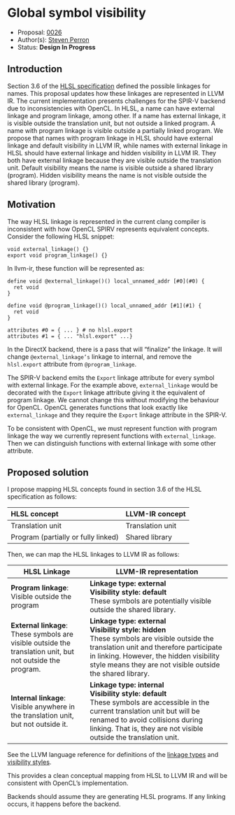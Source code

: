 # Global symbol visibility

* Proposal: [0026](http://0026-filename.md)
* Author(s): [Steven Perron](https://github.com/s-perron)
* Status: **Design In Progress**

## Introduction

Section 3.6 of the
[HLSL specification](https://microsoft.github.io/hlsl-specs/specs/hlsl.pdf)
defined the possible linkages for names. This proposal updates how these
linkages are represented in LLVM IR. The current implementation presents
challenges for the SPIR-V backend due to inconsistencies with OpenCL. In HLSL, a
name can have external linkage and program linkage, among other. If a name has
external linkage, it is visible outside the translation unit, but not outside a
linked program.
A name with program linkage is visible outside a partially linked program.
We propose
that names with program linkage in HLSL should have external linkage and default
visibility in LLVM IR, while names with external linkage in HLSL should have
external linkage and hidden visibility in LLVM IR. They both have external
linkage because they are visible outside the translation unit. Default
visibility means the name is visible outside a shared library (program). Hidden
visibility means the name is not visible outside the shared library (program).

## Motivation

The way HLSL linkage is represented in the current clang compiler is
inconsistent with how OpenCL SPIRV represents equivalent concepts. Consider the
following HLSL snippet:

```
void external_linkage() {}
export void program_linkage() {}
```

In llvm-ir, these function will be represented as:

```
define void @external_linkage()() local_unnamed_addr [#0](#0) {
  ret void
}

define void @program_linkage()() local_unnamed_addr [#1](#1) {
  ret void
}

attributes #0 = { ... } # no hlsl.export
attributes #1 = { ... "hlsl.export" ...}
```

In the DirectX backend, there is a pass that will “finalize” the linkage. It
will change `@external_linkage’s` linkage to internal, and remove the
`hlsl.export` attribute from `@program_linkage`.

The SPIR-V backend emits the `Export` linkage attribute for every symbol with
external linkage. For the example above, `external_linkage` would be decorated
with the `Export` linkage attribute giving it the equivalent of program linkage.
We cannot change this without modifying the behaviour for OpenCL. OpenCL
generates functions that look exactly like `external_linkage` and they require
the `Export` linkage attribute in the SPIR-V.

To be consistent with OpenCL, we must represent function with program linkage
the way we currently represent functions with `external_linkage`. Then we can
distinguish functions with external linkage with some other attribute.

## Proposed solution

I propose mapping HLSL concepts found in section 3.6 of the HLSL specification
as follows:

 HLSL concept                        | LLVM-IR concept  
:------------------------------------|:-----------------
 Translation unit                    | Translation unit 
 Program (partially or fully linked) | Shared library   

Then, we can map the HLSL linkages to LLVM IR as follows:

| HLSL Linkage                                                                                                   | LLVM-IR representation                                                                                                                                                                                                                                   |
|----------------------------------------------------------------------------------------------------------------|----------------------------------------------------------------------------------------------------------------------------------------------------------------------------------------------------------------------------------------------------------|
| **Program linkage**:<br> Visible outside the program                                                           | **Linkage type: external**<br> **Visibility style: default**<br> These symbols are potentially visible outside the shared library.                                                                                                                       |
| **External linkage**:<br> These symbols are visible outside the translation unit, but not outside the program. | **Linkage type: external**<br> **Visibility style: hidden**<br> These symbols are visible outside the translation unit and therefore participate in linking. However, the hidden visibility style means they are not visible outside the shared library. |
| **Internal linkage**:<br> Visible anywhere in the translation unit, but not outside it.                        | **Linkage type: internal**<br> **Visibility style: default**<br> These symbols are accessible in the current translation unit but will be renamed to avoid collisions during linking. That is, they are not visible outside the translation unit.        |

See the LLVM language reference for definitions of the
[linkage types](https://llvm.org/docs/LangRef.html) and
[visibility styles](https://llvm.org/docs/LangRef.html).

This provides a clean conceptual mapping from HLSL to LLVM IR and will be
consistent with OpenCL’s implementation.

Backends should assume they are generating HLSL programs. If any linking occurs,
it happens before the backend.
